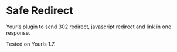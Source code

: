 Safe Redirect
=============

Yourls plugin to send 302 redirect, javascript redirect and link in one response.

Tested on Yourls 1.7.


